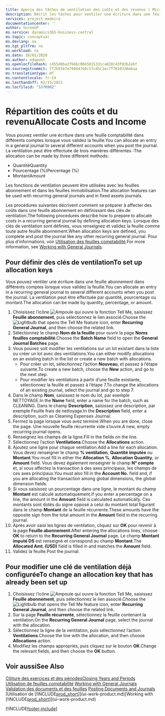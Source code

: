 ```yaml
---
title: Aperçu des tâches de ventilation des coûts et des revenus | Microsoft Docs
description: Décrit les tâches pour ventiler une écriture dans une feuille comptabilité dans différents comptes lorsque vous validez la feuille.
services: project-madeira
documentationcenter: ''
author: SorenGP
ms.service: dynamics365-business-central
ms.topic: conceptual
ms.devlang: na
ms.tgt_pltfrm: na
ms.workload: na
ms.date: 10/01/2020
ms.author: edupont
ms.openlocfilehash: c455d0ba2fb6bc06b5815331ca028c43f03b2ebf
ms.sourcegitcommit: ff2b55b7e790447e0c1fcd5c2ec7f7610338ebaa
ms.translationtype: HT
ms.contentlocale: fr-CH
ms.lasthandoff: 02/15/2021
ms.locfileid: "5376902"
---
```

# <a name="allocate-costs-and-income"></a><span data-ttu-id="a07ac-103">Répartition des coûts et du revenu</span><span class="sxs-lookup"><span data-stu-id="a07ac-103">Allocate Costs and Income</span></span>
<span data-ttu-id="a07ac-104">Vous pouvez ventiler une écriture dans une feuille comptabilité dans différents comptes lorsque vous validez la feuille.</span><span class="sxs-lookup"><span data-stu-id="a07ac-104">You can allocate an entry in a general journal to several different accounts when you post the journal.</span></span> <span data-ttu-id="a07ac-105">La ventilation peut être effectuée de trois manières différentes :</span><span class="sxs-lookup"><span data-stu-id="a07ac-105">The allocation can be made by three different methods:</span></span>

* <span data-ttu-id="a07ac-106">Quantité</span><span class="sxs-lookup"><span data-stu-id="a07ac-106">Quantity</span></span>
* <span data-ttu-id="a07ac-107">Pourcentage (%)</span><span class="sxs-lookup"><span data-stu-id="a07ac-107">Percentage (%)</span></span>
* <span data-ttu-id="a07ac-108">Montant</span><span class="sxs-lookup"><span data-stu-id="a07ac-108">Amount</span></span>

<span data-ttu-id="a07ac-109">Les fonctions de ventilation peuvent être utilisées avec les feuilles abonnement et dans les feuilles immobilisation.</span><span class="sxs-lookup"><span data-stu-id="a07ac-109">The allocation features can be used with recurring general journals and in fixed assets journals.</span></span>
<!--You can also distribute the cost or revenue of a line to an intercompany partner when you post a sales or purchase document. When you post the document, a line will be posted in your general journal, and a corresponding line will be created in the intercompany outbox.-->

<span data-ttu-id="a07ac-110">Les procédures suivantes décrivent comment se préparer à affecter des coûts dans une feuille abonnement en définissant des clés de ventilation.</span><span class="sxs-lookup"><span data-stu-id="a07ac-110">The following procedures describe how to prepare to allocate costs in a recurring general journal by defining allocation keys.</span></span> <span data-ttu-id="a07ac-111">Lorsque des clés de ventilation sont définies, vous renseignez et validez la feuille comme toute autre feuille abonnement.</span><span class="sxs-lookup"><span data-stu-id="a07ac-111">When allocation keys are defined, you complete and post the journal like any other recurring general journal.</span></span> <span data-ttu-id="a07ac-112">Pour plus d’informations, voir [Utilisation des feuilles comptabilité](ui-work-general-journals.md).</span><span class="sxs-lookup"><span data-stu-id="a07ac-112">For more information, see [Working with General Journals](ui-work-general-journals.md).</span></span>

## <a name="to-set-up-allocation-keys"></a><span data-ttu-id="a07ac-113">Pour définir des clés de ventilation</span><span class="sxs-lookup"><span data-stu-id="a07ac-113">To set up allocation keys</span></span>
<span data-ttu-id="a07ac-114">Vous pouvez ventiler une écriture dans une feuille abonnement dans différents comptes lorsque vous validez la feuille.</span><span class="sxs-lookup"><span data-stu-id="a07ac-114">You can allocate an entry in a recurring general journal to several different accounts when you post the journal.</span></span> <span data-ttu-id="a07ac-115">La ventilation peut être effectuée par quantité, pourcentage ou montant.</span><span class="sxs-lookup"><span data-stu-id="a07ac-115">The allocation can be made by quantity, percentage, or amount.</span></span>
1. <span data-ttu-id="a07ac-116">Choisissez l’icône ![Ampoule qui ouvre la fonction Tell Me](media/ui-search/search_small.png "Dites-moi ce que vous voulez faire"), saisissez **Feuille abonnement**, puis sélectionnez le lien associé.</span><span class="sxs-lookup"><span data-stu-id="a07ac-116">Choose the ![Lightbulb that opens the Tell Me feature](media/ui-search/search_small.png "Tell me what you want to do") icon, enter **Recurring General Journal**, and then choose the related link.</span></span>
2. <span data-ttu-id="a07ac-117">Sélectionnez le champ **Nom de la feuille** pour ouvrir la page **Noms feuilles comptabilité**.</span><span class="sxs-lookup"><span data-stu-id="a07ac-117">Choose the **Batch Name** field to open the **General Journal Batches** page.</span></span>
3. <span data-ttu-id="a07ac-118">Vous pouvez soit modifier les ventilations sur un lot existant dans la liste ou créer un lot avec des ventilations.</span><span class="sxs-lookup"><span data-stu-id="a07ac-118">You can either modify allocations on an existing batch in the list or create a new batch with allocations.</span></span>
   * <span data-ttu-id="a07ac-119">Pour créer un lot, sélectionnez l’action **Nouveau**, et passez à l’étape suivante.</span><span class="sxs-lookup"><span data-stu-id="a07ac-119">To create a new batch, choose the **New** action, and go to the next step.</span></span>
   * <span data-ttu-id="a07ac-120">Pour modifier les ventilations à partir d’une feuille existante, sélectionnez la feuille et passez à l’étape 7.</span><span class="sxs-lookup"><span data-stu-id="a07ac-120">To change the allocations of an existing journal, select the journal and go to step 7.</span></span>    
4. <span data-ttu-id="a07ac-121">Dans le champ **Nom**, saisissez le nom du lot, par exemple NETTOYAGE.</span><span class="sxs-lookup"><span data-stu-id="a07ac-121">In the **Name** field, enter a name for the batch, such as CLEANING.</span></span> <span data-ttu-id="a07ac-122">Dans le champ **Description**, saisissez une description, par exemple Feuille frais de nettoyage.</span><span class="sxs-lookup"><span data-stu-id="a07ac-122">In the **Description** field, enter a description, such as Cleaning Expenses Journal.</span></span>
5. <span data-ttu-id="a07ac-123">Fermez la page lorsque vous avez terminé.</span><span class="sxs-lookup"><span data-stu-id="a07ac-123">When you are done, close the page.</span></span> <span data-ttu-id="a07ac-124">Une nouvelle feuille récurrente vide s’ouvre.</span><span class="sxs-lookup"><span data-stu-id="a07ac-124">A new, empty recurring journal opens.</span></span>
6. <span data-ttu-id="a07ac-125">Renseignez les champs de la ligne.</span><span class="sxs-lookup"><span data-stu-id="a07ac-125">Fill in the fields on the line.</span></span>
7. <span data-ttu-id="a07ac-126">Sélectionnez l’action **Ventilations**.</span><span class="sxs-lookup"><span data-stu-id="a07ac-126">Choose the **Allocations** action.</span></span>
8. <span data-ttu-id="a07ac-127">Ajoutez une ligne pour chaque ventilation.</span><span class="sxs-lookup"><span data-stu-id="a07ac-127">Add a line for each allocation.</span></span> <span data-ttu-id="a07ac-128">Vous devez renseigner le champ **% ventilation**, **Quantité imputée** ou **Montant**.</span><span class="sxs-lookup"><span data-stu-id="a07ac-128">You must fill in either the **Allocation %**, **Allocation Quantity**, or **Amount** field.</span></span> <span data-ttu-id="a07ac-129">Vous devez également renseigner le champ **N° compte** et, si vous affectez la transaction à des axes principaux, les champs de ces axes principaux.</span><span class="sxs-lookup"><span data-stu-id="a07ac-129">You must also fill in the **Account No.** field and, if you are allocating the transaction among global dimensions, the global dimension fields.</span></span>
9. <span data-ttu-id="a07ac-130">Si vous saisissez un pourcentage dans une ligne, le montant du champ **Montant** est calculé automatiquement.</span><span class="sxs-lookup"><span data-stu-id="a07ac-130">If you enter a percentage on a line, the amount in the **Amount** field is calculated automatically.</span></span> <span data-ttu-id="a07ac-131">Ces montants sont dotés du signe opposé à celui du montant total figurant dans le champ **Montant** de la feuille récurrente.</span><span class="sxs-lookup"><span data-stu-id="a07ac-131">These amounts have the opposite sign from the total amount in the **Amount** field in the recurring journal.</span></span>
10. <span data-ttu-id="a07ac-132">Après avoir saisi les lignes de ventilation, cliquez sur **OK** pour revenir à la page **Feuille abonnement**.</span><span class="sxs-lookup"><span data-stu-id="a07ac-132">After entering the allocations lines, choose **OK** to return to the **Recurring General Journal** page.</span></span> <span data-ttu-id="a07ac-133">Le champ **Montant imputé DS** est renseigné et correspond au champ **Montant**.</span><span class="sxs-lookup"><span data-stu-id="a07ac-133">The **Allocated Amt. (USD)** field is filled in and matches the **Amount** field.</span></span>
11. <span data-ttu-id="a07ac-134">Validez la feuille.</span><span class="sxs-lookup"><span data-stu-id="a07ac-134">Post the journal.</span></span>

## <a name="to-change-an-allocation-key-that-has-already-been-set-up"></a><span data-ttu-id="a07ac-135">Pour modifier une clé de ventilation déjà configurée</span><span class="sxs-lookup"><span data-stu-id="a07ac-135">To change an allocation key that has already been set up</span></span>
1. <span data-ttu-id="a07ac-136">Choisissez l’icône ![Ampoule qui ouvre la fonction Tell Me](media/ui-search/search_small.png "Dites-moi ce que vous voulez faire"), saisissez **Feuille abonnement**, puis sélectionnez le lien associé.</span><span class="sxs-lookup"><span data-stu-id="a07ac-136">Choose the ![Lightbulb that opens the Tell Me feature](media/ui-search/search_small.png "Tell me what you want to do") icon, enter **Recurring General Journal**, and then choose the related link.</span></span>
2. <span data-ttu-id="a07ac-137">Sur la page **Feuille récurrente**, sélectionnez la feuille contenant la ventilation.</span><span class="sxs-lookup"><span data-stu-id="a07ac-137">On the **Recurring General Journal** page, select the journal with the allocation.</span></span>
3. <span data-ttu-id="a07ac-138">Sélectionnez la ligne de la ventilation, puis sélectionnez l’action **Ventilations**.</span><span class="sxs-lookup"><span data-stu-id="a07ac-138">Choose the line with the allocation, and then choose **Allocations** action.</span></span>
4. <span data-ttu-id="a07ac-139">Modifiez les champs appropriés, puis cliquez sur le bouton **OK**.</span><span class="sxs-lookup"><span data-stu-id="a07ac-139">Change the relevant fields, and then choose the **OK** button.</span></span>

## <a name="see-also"></a><span data-ttu-id="a07ac-140">Voir aussi</span><span class="sxs-lookup"><span data-stu-id="a07ac-140">See Also</span></span>
[<span data-ttu-id="a07ac-141">Clôture des exercices et des périodes</span><span class="sxs-lookup"><span data-stu-id="a07ac-141">Closing Years and Periods</span></span>](year-close-years-periods.md)  
<span data-ttu-id="a07ac-142">[Utilisation de feuilles comptabilité](ui-work-general-journals.md)  </span><span class="sxs-lookup"><span data-stu-id="a07ac-142">[Working with General Journals](ui-work-general-journals.md)  </span></span>  
<span data-ttu-id="a07ac-143">[Validation des documents et des feuilles](ui-post-documents-journals.md)  </span><span class="sxs-lookup"><span data-stu-id="a07ac-143">[Posting Documents and Journals](ui-post-documents-journals.md)  </span></span>  
<span data-ttu-id="a07ac-144">[Utilisation de [!INCLUDE[prod_short](includes/prod_short.md)]](ui-work-product.md)</span><span class="sxs-lookup"><span data-stu-id="a07ac-144">[Working with [!INCLUDE[prod_short](includes/prod_short.md)]](ui-work-product.md)</span></span>


[!INCLUDE[footer-include](includes/footer-banner.md)]